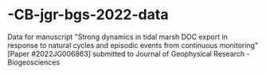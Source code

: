 # -CB-jgr-bgs-2022-data
Data for manuscript "Strong dynamics in tidal marsh DOC export in response to natural cycles and episodic events from continuous monitoring" [Paper #2022JG006863] submitted to Journal of Geophysical Research - Biogeosciences
